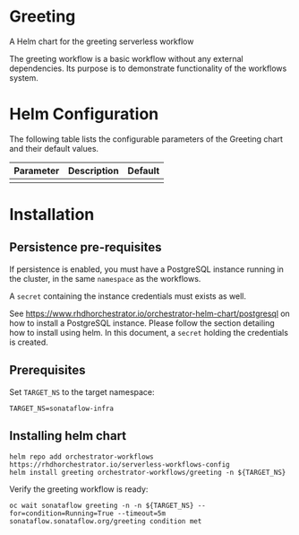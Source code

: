 
Greeting
===========

A Helm chart for the greeting serverless workflow

The greeting workflow is a basic workflow without any external dependencies.
Its purpose is to demonstrate functionality of the workflows system.

# Helm Configuration

The following table lists the configurable parameters of the Greeting chart and their default values.

| Parameter                | Description             | Default        |
| ------------------------ | ----------------------- | -------------- |
|                          |                         |                |


# Installation
## Persistence pre-requisites
If persistence is enabled, you must have a PostgreSQL instance running in the cluster, in the same `namespace` as the workflows.

A `secret` containing the instance credentials must exists as well. 

See https://www.rhdhorchestrator.io/orchestrator-helm-chart/postgresql on how to install a PostgreSQL instance. Please follow the section detailing how to install using helm. In this document, a `secret` holding the credentials is created.

## Prerequisites 
Set `TARGET_NS` to the target namespace:
```console
TARGET_NS=sonataflow-infra
```
## Installing helm chart 

```console
helm repo add orchestrator-workflows https://rhdhorchestrator.io/serverless-workflows-config
helm install greeting orchestrator-workflows/greeting -n ${TARGET_NS}
```

Verify the greeting workflow is ready:
```console
oc wait sonataflow greeting -n -n ${TARGET_NS} --for=condition=Running=True --timeout=5m
sonataflow.sonataflow.org/greeting condition met
```
